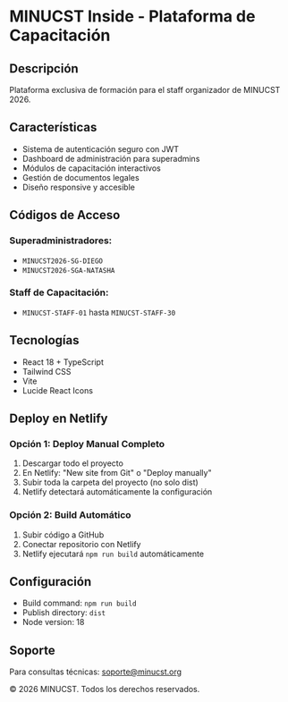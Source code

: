 # MINUCST Inside - Plataforma de Capacitación

## Descripción
Plataforma exclusiva de formación para el staff organizador de MINUCST 2026.

## Características
- Sistema de autenticación seguro con JWT
- Dashboard de administración para superadmins
- Módulos de capacitación interactivos
- Gestión de documentos legales
- Diseño responsive y accesible

## Códigos de Acceso

### Superadministradores:
- `MINUCST2026-SG-DIEGO`
- `MINUCST2026-SGA-NATASHA`

### Staff de Capacitación:
- `MINUCST-STAFF-01` hasta `MINUCST-STAFF-30`

## Tecnologías
- React 18 + TypeScript
- Tailwind CSS
- Vite
- Lucide React Icons

## Deploy en Netlify

### Opción 1: Deploy Manual Completo
1. Descargar todo el proyecto
2. En Netlify: "New site from Git" o "Deploy manually"
3. Subir toda la carpeta del proyecto (no solo dist)
4. Netlify detectará automáticamente la configuración

### Opción 2: Build Automático
1. Subir código a GitHub
2. Conectar repositorio con Netlify
3. Netlify ejecutará `npm run build` automáticamente

## Configuración
- Build command: `npm run build`
- Publish directory: `dist`
- Node version: 18

## Soporte
Para consultas técnicas: soporte@minucst.org

© 2026 MINUCST. Todos los derechos reservados.